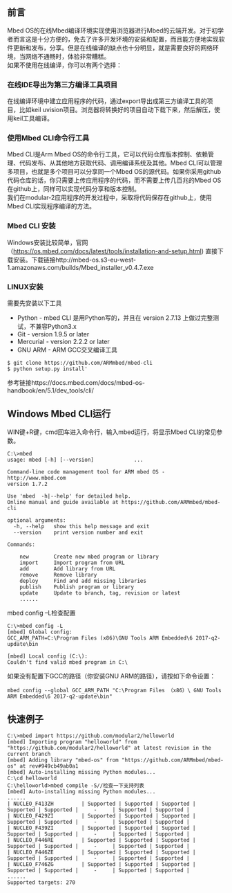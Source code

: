 ## 前言
Mbed OS的在线Mbed编译环境实现使用浏览器进行Mbed的云端开发。对于初学者而言这是十分方便的，免去了许多开发环境的安装和配置，而且能方便地实现软件更新和发布，分享。但是在线编译的缺点也十分明显，就是需要良好的网络环境，当网络不通畅时，体验非常糟糕。<br />
如果不使用在线编译，你可以有两个选择：<br />
### 在线IDE导出为第三方编译工具项目
在线编译环境中建立应用程序的代码，通过export导出成第三方编译工具的项目，比如keil uvision项目。浏览器将转换好的项目自动下载下来，然后解压，使用keil工具编译。<br />
### 使用Mbed CLI命令行工具
Mbed CLI是Arm Mbed OS的命令行工具，它可以代码仓库版本控制、依赖管理、代码发布、从其他地方获取代码、调用编译系统及其他。Mbed CLI可以管理多项目，也就是多个项目可以分享同一个Mbed OS的源代码。如果你采用github代码仓库的话，你只需要上传应用程序的代码，而不需要上传几百兆的Mbed OS在github上，同样可以实现代码分享和版本控制。<br />我们在modular-2应用程序的开发过程中，采取将代码保存在github上，使用Mbed CLI实现程序编译的方法。
### Mbed CLI 安装
Windows安装比较简单，官网（https://os.mbed.com/docs/latest/tools/installation-and-setup.html) 直接下载安装。下载链接http://mbed-os.s3-eu-west-1.amazonaws.com/builds/Mbed_installer_v0.4.7.exe
### LINUX安装
需要先安装以下工具
+	Python - mbed CLI 是用Python写的，并且在 version 2.7.13 上做过完整测试，不兼容Python3.x
+ Git - version 1.9.5 or later
+ Mercurial - version 2.2.2 or later
+ GNU ARM - ARM GCC交叉编译工具
<pre><code>$ git clone https://github.com/ARMmbed/mbed-cli
$ python setup.py install'
</code></pre>
参考链接https://docs.mbed.com/docs/mbed-os-handbook/en/5.1/dev_tools/cli/ 
## Windows Mbed CLI运行 
WIN键+R键，cmd回车进入命令行，输入mbed运行，将显示Mbed CLI的常见参数。
<pre><code>C:\>mbed
usage: mbed [-h] [--version]             ...

Command-line code management tool for ARM mbed OS - http://www.mbed.com
version 1.7.2

Use 'mbed <command> -h|--help' for detailed help.
Online manual and guide available at https://github.com/ARMmbed/mbed-cli

optional arguments:
  -h, --help   show this help message and exit
  --version    print version number and exit

Commands:

    new        Create new mbed program or library
    import     Import program from URL
    add        Add library from URL
    remove     Remove library
    deploy     Find and add missing libraries
    publish    Publish program or library
    update     Update to branch, tag, revision or latest
    ......
</code></pre>

mbed config –L检查配置
<pre><code>C:\>mbed config -L
[mbed] Global config:
GCC_ARM_PATH=C:\Program Files (x86)\GNU Tools ARM Embedded\6 2017-q2-update\bin

[mbed] Local config (C:\):
Couldn't find valid mbed program in C:\</code></pre>
如果没有配置下GCC的路径（你安装GNU ARM的路径），请按如下命令设置：
<pre><code>mbed config --global GCC_ARM_PATH "C:\Program Files （x86）\ GNU Tools ARM Embedded\6 2017-q2-update\bin"</code></pre>

## 快速例子
<pre><code>C:\>mbed import https://github.com/modular2/helloworld
[mbed] Importing program "helloworld" from "https://github.com/modular2/helloworld" at latest revision in the current branch
[mbed] Adding library "mbed-os" from "https://github.com/ARMmbed/mbed-os" at rev#949cb49ab0a1
[mbed] Auto-installing missing Python modules...
C:\cd helloworld
C:\helloworld>mbed compile -S//检查一下支持列表
[mbed] Auto-installing missing Python modules...
......
| NUCLEO_F413ZH         | Supported | Supported | Supported | Supported | Supported |     -     | Supported | Supported |
| NUCLEO_F429ZI         | Supported | Supported | Supported | Supported | Supported |     -     | Supported | Supported |
| NUCLEO_F439ZI         | Supported | Supported | Supported | Supported | Supported |     -     | Supported | Supported |
| NUCLEO_F446RE         | Supported | Supported | Supported | Supported | Supported |     -     | Supported | Supported |
| NUCLEO_F446ZE         | Supported | Supported | Supported | Supported | Supported |     -     | Supported | Supported |
| NUCLEO_F746ZG         | Supported | Supported | Supported | Supported | Supported |     -     | Supported | Supported |
......
Supported targets: 270
</code></pre>
